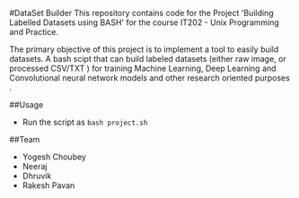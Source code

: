 #DataSet Builder
This repository contains code for the Project 'Building Labelled Datasets using BASH' for the course IT202 - Unix Programming and Practice.

The primary objective of this project is to implement a tool to easily build datasets. A bash scipt that can build labeled datasets (either raw image, or processed CSV/TXT ) for training Machine Learning, Deep Learning and Convolutional neural network models and other research oriented purposes .

##Usage
* Run the script as
`bash project.sh`

##Team
* Yogesh Choubey
* Neeraj
* Dhruvik
* Rakesh Pavan
